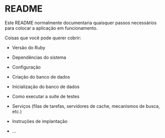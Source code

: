 # README

Este README normalmente documentaria quaisquer passos necessários para colocar a
aplicação em funcionamento.

Coisas que você pode querer cobrir:

* Versão do Ruby

* Dependências do sistema

* Configuração

* Criação do banco de dados

* Inicialização do banco de dados

* Como executar a suíte de testes

* Serviços (filas de tarefas, servidores de cache, mecanismos de busca, etc.)

* Instruções de implantação

* ...
